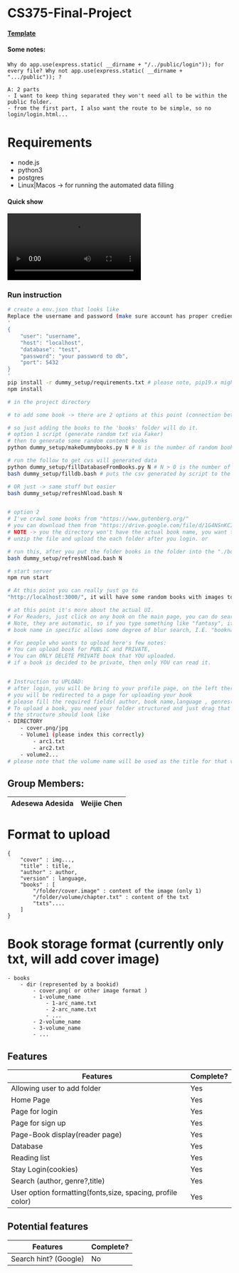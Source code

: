 # CS375-Final-Project


#### [Template](https://www.figma.com/file/nJrHOSYPBl8C7SFzxBh3N7/groupB?node-id=0%3A1)


#### Some notes:
```
Why do app.use(express.static( __dirname + "/../public/login")); for every file? Why not app.use(express.static( __dirname + ".../public")); ?

A: 2 parts
- I want to keep thing separated they won't need all to be within the public folder.
- from the first part, I also want the route to be simple, so no login/login.html...
```

# Requirements
- node.js
- python3
- postgres
- Linux|Macos -> for running the automated data filling

#### Quick show
<video src="assets/quickDemo.mp4" controls="controls" style="max-width: 730px;">
</video>

### Run instruction
```bash
# create a env.json that looks like
Replace the username and password (make sure account has proper crediential); keep the other ones.
'
{
    "user": "username",
    "host": "localhost",
    "database": "test",
    "password": "your password to db",
    "port": 5432
}
'
pip install -r dummy_setup/requirements.txt # please note, pip19.x might not work. -> update your pip
npm install

# in the project directory

# to add some book -> there are 2 options at this point (connection between user & book are not current set)

# so just adding the books to the 'books' folder will do it.
# option 1 script (generate random txt via Faker)
# then to generate some random content books
python dummy_setup/makeDummybooks.py N # N is the number of random books to generate

# run the follow to get cvs will generated data 
python dummy_setup/fillDatabaseFromBooks.py N # N > 0 is the number of random users to generate in the csv; not all users will hold a book, but all book with by held by a user 
bash dummy_setup/filldb.bash # puts the csv generated by script to the database

# OR just -> same stuff but easier
bash dummy_setup/refreshNload.bash N


# option 2 
# I've crawl some books from "https://www.gutenberg.org/"
# you can download them from "https://drive.google.com/file/d/1G4NSnKCIMymaZBU_fL-yy84qkdYkQVX1/view?usp=sharing" # but please note that some of the books are "empty" due to my poor scraping skills
# NOTE -> you the directory won't have the actual book name, you want to do it in the one by one method to allow that
# unzip the file and upload the each folder after you login. or 

# run this, after you put the folder books in the folder into the "./books" folder in the repo (create it first)
bash dummy_setup/refreshNload.bash N

# start server
npm run start

# At this point you can really just go to
"http://localhost:3000/", it will have some random books with images to links

# at this point it's more about the actual UI.
# For Readers, just click on any book on the main page, you can do search by genre, author, book id, book name
# Note, they are automatic, so if you type something like "fantasy", it will know you mean the genre
# book name in specific allows some degree of blur search, I.E. "bookname" can be found by "boname"

# For people who wants to upload here's few notes:
# You can upload book for PUBLIC and PRIVATE,
# You can ONLY DELETE PRIVATE book that YOU uploaded.
# if a book is decided to be private, then only YOU can read it.


# Instruction to UPLOAD:
# after login, you will be bring to your profile page, on the left there's a "add book" button,
# you will be redirected to a page for uploading your book
# please fill the required fields( author, book name,language , genres(up to 5, min 1),and whether you want it private or not).
# To upload a book, you need your folder structured and just drag that folder to the box.
# the structure should look like
- DIRECTORY
    - cover.png/jpg
    - Volume1 (please index this correctly)
        - arc1.txt
        - arc2.txt
    - volume2... 
# please note that the volume name will be used as the title for that volume, same for the arcs
```



## Group Members:
<table>
<thead>
	<tr><th>Adesewa Adesida</th><th>Weijie Chen</th></tr>
</thead>
</table>

# Format to upload
```
{
    "cover" : img...,
    "title" : title,
    "author" : author,
    "version" : language,
    "books" : [
        "/folder/cover.image" : content of the image (only 1)
        "/folder/volume/chapter.txt" : content of the txt
        "txts"....
    ]
}
```
# Book storage format (currently only txt, will add cover image)
```
- books
    - dir (represented by a bookid)
        - cover.png( or other image format )
        - 1-volume_name
            - 1-arc_name.txt
            - 2-arc_name.txt
            - ...
        - 2-volume_name
        - 3-volume_name
        - ...
```


## Features
<table>
	<thead>
		<tr><th>Features</th><th>Complete?</th></tr>
	</thead>
	<tbody>
        <tr><td>Allowing user to add folder</td>    <td>Yes</td></tr>
        <tr><td>Home Page</td>                      <td>Yes</td> </tr>
        <tr><td>Page for login</td>                 <td>Yes</td> </tr>
        <tr><td>Page for sign up</td>               <td>Yes</td> </tr>
        <tr><td>Page-Book display(reader page)</td> <td>Yes</td> </tr>
        <tr><td>Database</td>                       <td>Yes</td> </tr>
        <tr><td>Reading list</td>                   <td>Yes</td> </tr>
        <tr><td>Stay Login(cookies)</td>            <td>Yes</td> </tr>
        <tr><td>Search (author, genre?,title)</td>  <td>Yes</td> </tr>
        <tr><td>User option formatting(fonts,size, spacing, profile color)</td> <td>Yes</td> </tr>
    </tbody>
</table>

## Potential features
<table>
	<thead>
		<tr><th>Features</th><th>Complete?</th></tr>
	</thead>
	<tbody>
        <tr><td>Search hint? (Google)</td> <td>No</td></tr>
   </tbody>
</table>
